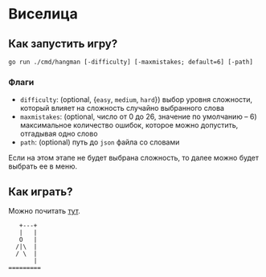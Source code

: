 # Виселица

## Как запустить игру?

```console
go run ./cmd/hangman [-difficulty] [-maxmistakes; default=6] [-path]
```

### Флаги

- `difficulty`: (optional, {`easy`, `medium`, `hard`}) выбор уровня сложности, который влияет на сложность случайно выбранного слова
- `maxmistakes`: (optional, число от $0$ до $26$, значение по умолчанию – $6$) максимальное количество ошибок, которое можно допустить, отгадывая одно слово
- `path`: (optional) путь до `json` файла со словами

Если на этом этапе не будет выбрана сложность, то далее можно будет выбрать ее в меню.

## Как играть?

Можно почитать [тут](https://en.wikipedia.org/wiki/Hangman_(game)).

```console
   +---+
   |   |
   O   |
  /|\  |
  / \  |
       |
=========
```